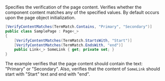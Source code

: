 Specifies the verification of the page content. Verifies whether the component content matches any of the specified values. By default occurs upon the page object initialization.

```cs
[VerifyContentMatches(TermMatch.Contains, "Primary", "Secondary")]
public class SamplePage : Page<_>
{
    [VerifyContentMatches(TermMatch.StartsWith, "Start")]
    [VerifyContentMatches(TermMatch.EndsWith, "end")]
    public Link<_> SomeLink { get; private set; }
}
```

The example verifies that the page content should contain the text: "Primary" or "Secondary". Also, verifies that the content of `SomeLink` should start with "Start" text and end with "end".
